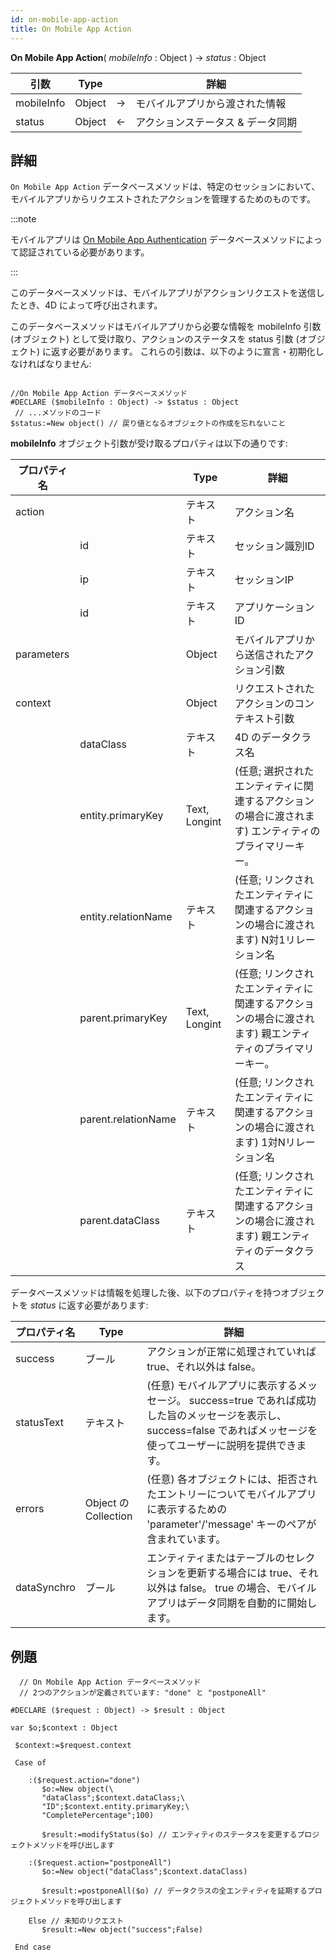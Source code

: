 ```yaml
---
id: on-mobile-app-action
title: On Mobile App Action
---
```


**On Mobile App Action**( *mobileInfo* : Object ) -> *status* : Object

| 引数         | Type   |    | 詳細                 |
| ---------- | ------ | -- | ------------------ |
| mobileInfo | Object | -> | モバイルアプリから渡された情報    |
| status     | Object | <- | アクションステータス & データ同期 |


## 詳細

`On Mobile App Action` データベースメソッドは、特定のセッションにおいて、モバイルアプリからリクエストされたアクションを管理するためのものです。

:::note

モバイルアプリは [On Mobile App Authentication](on-mobile-app-authentication.md) データベースメソッドによって認証されている必要があります。

:::

このデータベースメソッドは、モバイルアプリがアクションリクエストを送信したとき、4D によって呼び出されます。

このデータベースメソッドはモバイルアプリから必要な情報を mobileInfo 引数 (オブジェクト) として受け取り、アクションのステータスを status 引数 (オブジェクト) に返す必要があります。 これらの引数は、以下のように宣言・初期化しなければなりません:

 ```4d

 //On Mobile App Action データベースメソッド
#DECLARE ($mobileInfo : Object) -> $status : Object
  // ...メソッドのコード
$status:=New object() // 戻り値となるオブジェクトの作成を忘れないこと
 ```

**mobileInfo** オブジェクト引数が受け取るプロパティは以下の通りです:


| プロパティ名     |                     | Type          | 詳細                                                      |
| ---------- | ------------------- | ------------- | ------------------------------------------------------- |
| action     |                     | テキスト          | アクション名                                                  |
|            | id                  | テキスト          | セッション識別ID                                               |
|            | ip                  | テキスト          | セッションIP                                                 |
|            | id                  | テキスト          | アプリケーションID                                              |
| parameters |                     | Object        | モバイルアプリから送信されたアクション引数                                   |
| context    |                     | Object        | リクエストされたアクションのコンテキスト引数                                  |
|            | dataClass           | テキスト          | 4D のデータクラス名                                             |
|            | entity.primaryKey   | Text, Longint | (任意; 選択されたエンティティに関連するアクションの場合に渡されます) エンティティのプライマリーキー。   |
|            | entity.relationName | テキスト          | (任意; リンクされたエンティティに関連するアクションの場合に渡されます) N対1リレーション名        |
|            | parent.primaryKey   | Text, Longint | (任意; リンクされたエンティティに関連するアクションの場合に渡されます) 親エンティティのプライマリーキー。 |
|            | parent.relationName | テキスト          | (任意; リンクされたエンティティに関連するアクションの場合に渡されます) 1対Nリレーション名        |
|            | parent.dataClass    | テキスト          | (任意; リンクされたエンティティに関連するアクションの場合に渡されます) 親エンティティのデータクラス    |


データベースメソッドは情報を処理した後、以下のプロパティを持つオブジェクトを *status* に返す必要があります:

| プロパティ名      | Type                | 詳細                                                                                                  |
| ----------- | ------------------- | --------------------------------------------------------------------------------------------------- |
| success     | ブール                 | アクションが正常に処理されていれば true、それ以外は false。                                                                 |
| statusText  | テキスト                | (任意) モバイルアプリに表示するメッセージ。 success=true であれば成功した旨のメッセージを表示し、success=false であればメッセージを使ってユーザーに説明を提供できます。 |
| errors      | Object の Collection | (任意) 各オブジェクトには、拒否されたエントリーについてモバイルアプリに表示するための 'parameter'/'message' キーのペアが含まれています。                   |
| dataSynchro | ブール                 | エンティティまたはテーブルのセレクションを更新する場合には true、それ以外は false。 true の場合、モバイルアプリはデータ同期を自動的に開始します。                   |

## 例題

```4d
  // On Mobile App Action データベースメソッド
  // 2つのアクションが定義されています: "done" と "postponeAll"

#DECLARE ($request : Object) -> $result : Object

var $o;$context : Object

 $context:=$request.context

 Case of

    :($request.action="done")
       $o:=New object(\
       "dataClass";$context.dataClass;\
       "ID";$context.entity.primaryKey;\
       "CompletePercentage";100)

       $result:=modifyStatus($o) // エンティティのステータスを変更するプロジェクトメソッドを呼び出します

    :($request.action="postponeAll")
       $o:=New object("dataClass";$context.dataClass)

       $result:=postponeAll($o) // データクラスの全エンティティを延期するプロジェクトメソッドを呼び出します

    Else // 未知のリクエスト
       $result:=New object("success";False)

 End case

 ```